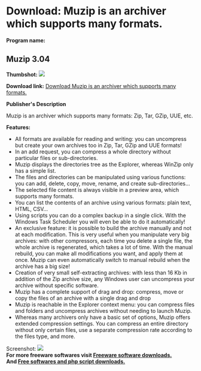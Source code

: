 # Download: Muzip is an archiver which supports many formats.

**Program name:**

## Muzip 3.04

  
**Thumbshot:** ![](http://www.freewarefiles.com/screenshot/muziparchiver_md.gif)   
  
**Download link:** [Download Muzip is an archiver which supports many formats.](http://freesoftwares.boysofts.com/Muzip_program_23277.html)  
  


**Publisher's Description**  
  


Muzip is an archiver which supports many formats: Zip, Tar, GZip, UUE, etc. 

**Features:**

  * All formats are available for reading and writing: you can uncompress but create your own archives too in Zip, Tar, GZip and UUE formats! 
  * In an add request, you can compress a whole directory without particular files or sub-directories. 
  * Muzip displays the directories tree as the Explorer, whereas WinZip only has a simple list. 
  * The files and directories can be manipulated using various functions: you can add, delete, copy, move, rename, and create sub-directories... 
  * The selected file content is always visible in a preview area, which supports many formats. 
  * You can list the contents of an archive using various formats: plain text, HTML, CSV... 
  * Using scripts you can do a complex backup in a single click. With the Windows Task Scheduler you will even be able to do it automatically! 
  * An exclusive feature: it is possible to build the archive manually and not at each modification. This is very useful when you manipulate very big archives: with other compressors, each time you delete a single file, the whole archive is regenerated, which takes a lot of time. With the manual rebuild, you can make all modifications you want, and apply them at once. Muzip can even automatically switch to manual rebuild when the archive has a big size! 
  * Creation of very small self-extracting archives: with less than 16 Kb in addition of the Zip archive size, any Windows user can uncompress your archive without specific software. 
  * Muzip has a complete support of drag and drop: compress, move or copy the files of an archive with a single drag and drop 
  * Muzip is reachable in the Explorer context menu: you can compress files and folders and uncompress archives without needing to launch Muzip. 
  * Whereas many archivers only have a basic set of options, Muzip offers extended compression settings. You can compress an entire directory without only certain files, use a separate compression rate according to the files type, and more. 

  
  
Screenshot: ![](http://www.freewarefiles.com/screenshot/muziparchiver.gif)   
**For more freeware softwares visit [Freeware software downloads.](http://freesoftwares.boysofts.com/)**   
**And [Free softwares and php script downloads.](http://www.boysofts.com/)**
